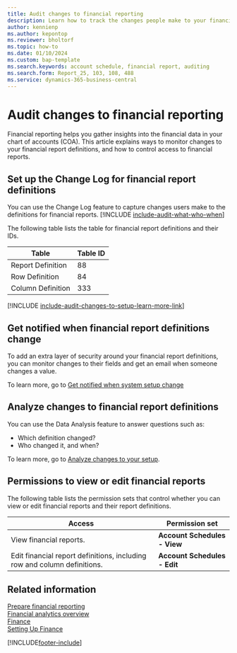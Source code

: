 ```yaml
---
title: Audit changes to financial reporting
description: Learn how to track the changes people make to your financial reports.
author: kennienp
ms.author: kepontop
ms.reviewer: bholtorf
ms.topic: how-to
ms.date: 01/10/2024
ms.custom: bap-template
ms.search.keywords: account schedule, financial report, auditing
ms.search.form: Report_25, 103, 108, 488
ms.service: dynamics-365-business-central
---
```

# Audit changes to financial reporting

Financial reporting helps you gather insights into the financial data in your chart of accounts (COA). This article explains ways to monitor changes to your financial report definitions, and how to control access to financial reports.

## Set up the Change Log for financial report definitions

You can use the Change Log feature to capture changes users make to the definitions for financial reports. [!INCLUDE [include-audit-what-who-when](includes/include-audit-what-who-when.md)] 

The following table lists the table for financial report definitions and their IDs.

| Table | Table ID |
|------ | -------- |
| Report Definition       | 88  |
| Row Definition          | 84  |
| Column Definition       | 333 |

[!INCLUDE [include-audit-changes-to-setup-learn-more-link](includes/include-audit-changes-to-setup-learn-more-link.md)]

## Get notified when financial report definitions change

To add an extra layer of security around your financial report definitions, you can monitor changes to their fields and get an email when someone changes a value. 

To learn more, go to [Get notified when system setup change](across-setup-auditing.md#get-notified-when-system-setup-change)

## Analyze changes to financial report definitions

You can use the Data Analysis feature to answer questions such as:

- Which definition changed?
- Who changed it, and when?

To learn more, go to [Analyze changes to your setup](across-setup-auditing.md#analyze-changes-to-your-setup).

## Permissions to view or edit financial reports

The following table lists the permission sets that control whether you can view or edit financial reports and their report definitions.

| Access   | Permission set |
|------------------------| ---------------------- |
| View financial reports. | **Account Schedules - View** |
| Edit financial report definitions, including row and column definitions. | **Account Schedules - Edit** |

<!-- 
## Telemetry on changes to financial report definitions  

2025w1: add link to administrator article for Financial Report Lifecycle telemetry 
-->

<!-- 
## Audit changes to financial report definitions with Microsoft Purview

2025w1: add link to purview administrator article 
-->

## Related information
<!-- 
2025w1: add link to administrator article for Financial Report Usage telemetry 
2025w1: add link to administrator article for Financial Report Lifecycle telemetry 
2025w1: add links to administrator article for Purview
-->
[Prepare financial reporting](bi-how-work-account-schedule.md)  
[Financial analytics overview](bi.md)  
[Finance](finance.md)  
[Setting Up Finance](finance-setup-finance.md)  

[!INCLUDE[footer-include](includes/footer-banner.md)]